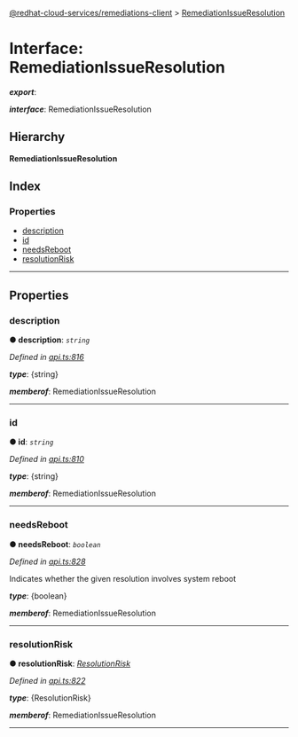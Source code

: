 [@redhat-cloud-services/remediations-client](../README.md) > [RemediationIssueResolution](../interfaces/remediationissueresolution.md)

# Interface: RemediationIssueResolution

*__export__*: 

*__interface__*: RemediationIssueResolution

## Hierarchy

**RemediationIssueResolution**

## Index

### Properties

* [description](remediationissueresolution.md#description)
* [id](remediationissueresolution.md#id)
* [needsReboot](remediationissueresolution.md#needsreboot)
* [resolutionRisk](remediationissueresolution.md#resolutionrisk)

---

## Properties

<a id="description"></a>

###  description

**● description**: *`string`*

*Defined in [api.ts:816](https://github.com/RedHatInsights/javascript-clients/blob/master/packages/remediations/api.ts#L816)*

*__type__*: {string}

*__memberof__*: RemediationIssueResolution

___
<a id="id"></a>

###  id

**● id**: *`string`*

*Defined in [api.ts:810](https://github.com/RedHatInsights/javascript-clients/blob/master/packages/remediations/api.ts#L810)*

*__type__*: {string}

*__memberof__*: RemediationIssueResolution

___
<a id="needsreboot"></a>

###  needsReboot

**● needsReboot**: *`boolean`*

*Defined in [api.ts:828](https://github.com/RedHatInsights/javascript-clients/blob/master/packages/remediations/api.ts#L828)*

Indicates whether the given resolution involves system reboot

*__type__*: {boolean}

*__memberof__*: RemediationIssueResolution

___
<a id="resolutionrisk"></a>

###  resolutionRisk

**● resolutionRisk**: *[ResolutionRisk](../enums/resolutionrisk.md)*

*Defined in [api.ts:822](https://github.com/RedHatInsights/javascript-clients/blob/master/packages/remediations/api.ts#L822)*

*__type__*: {ResolutionRisk}

*__memberof__*: RemediationIssueResolution

___

